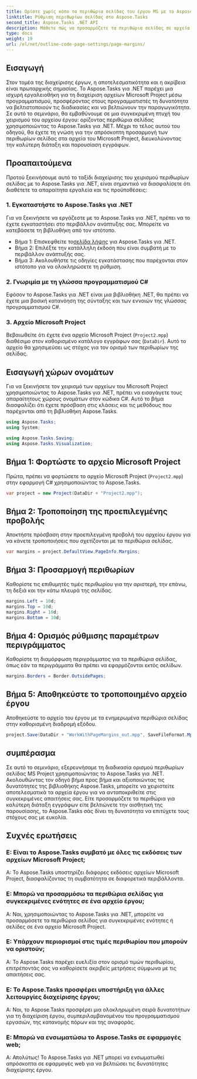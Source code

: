 ```yaml
---
title: Ορίστε χωρίς κόπο τα περιθώρια σελίδας του έργου MS με το Aspose.Tasks
linktitle: Ρύθμιση περιθωρίων σελίδας στο Aspose.Tasks
second_title: Aspose.Tasks .NET API
description: Μάθετε πώς να προσαρμόζετε τα περιθώρια σελίδας σε αρχεία Microsoft Project χρησιμοποιώντας το Aspose.Tasks για .NET. Βελτιώστε τη διάταξη και την παρουσίαση εγγράφων με ευκολία.
type: docs
weight: 19
url: /el/net/outline-code-page-settings/page-margins/
---
```

## Εισαγωγή
Στον τομέα της διαχείρισης έργων, η αποτελεσματικότητα και η ακρίβεια είναι πρωταρχικής σημασίας. Το Aspose.Tasks για .NET παρέχει μια ισχυρή εργαλειοθήκη για τη διαχείριση αρχείων Microsoft Project μέσω προγραμματισμού, προσφέροντας στους προγραμματιστές τη δυνατότητα να βελτιστοποιούν τις διαδικασίες και να βελτιώνουν την παραγωγικότητα. Σε αυτό το σεμινάριο, θα εμβαθύνουμε σε μια συγκεκριμένη πτυχή του χειρισμού του αρχείου έργου: ορίζοντας περιθώρια σελίδας χρησιμοποιώντας το Aspose.Tasks για .NET. Μέχρι το τέλος αυτού του οδηγού, θα έχετε τη γνώση για την απρόσκοπτη προσαρμογή των περιθωρίων σελίδας στα αρχεία του Microsoft Project, διευκολύνοντας την καλύτερη διάταξη και παρουσίαση εγγράφων.
## Προαπαιτούμενα
Προτού ξεκινήσουμε αυτό το ταξίδι διαχείρισης του χειρισμού περιθωρίων σελίδας με το Aspose.Tasks για .NET, είναι σημαντικό να διασφαλίσετε ότι διαθέτετε τα απαραίτητα εργαλεία και τις προϋποθέσεις:
### 1. Εγκαταστήστε το Aspose.Tasks για .NET
Για να ξεκινήσετε να εργάζεστε με το Aspose.Tasks για .NET, πρέπει να το έχετε εγκαταστήσει στο περιβάλλον ανάπτυξης σας. Μπορείτε να κατεβάσετε τη βιβλιοθήκη από τον ιστότοπο.
-  Βήμα 1: Επισκεφθείτε το[σελίδα λήψης](https://releases.aspose.com/tasks/net/) για Aspose.Tasks για .NET.
- Βήμα 2: Επιλέξτε την κατάλληλη έκδοση που είναι συμβατή με το περιβάλλον ανάπτυξής σας.
- Βήμα 3: Ακολουθήστε τις οδηγίες εγκατάστασης που παρέχονται στον ιστότοπο για να ολοκληρώσετε τη ρύθμιση.
### 2. Γνωριμία με τη γλώσσα προγραμματισμού C#
Εφόσον το Aspose.Tasks για .NET είναι μια βιβλιοθήκη .NET, θα πρέπει να έχετε μια βασική κατανόηση της σύνταξης και των εννοιών της γλώσσας προγραμματισμού C#.
### 3. Αρχείο Microsoft Project
Βεβαιωθείτε ότι έχετε ένα αρχείο Microsoft Project (`Project2.mpp`) διαθέσιμο στον καθορισμένο κατάλογο εγγράφων σας (`DataDir`). Αυτό το αρχείο θα χρησιμεύσει ως στόχος για τον ορισμό των περιθωρίων της σελίδας.

## Εισαγωγή χώρων ονομάτων
Για να ξεκινήσετε τον χειρισμό των αρχείων του Microsoft Project χρησιμοποιώντας το Aspose.Tasks για .NET, πρέπει να εισαγάγετε τους απαραίτητους χώρους ονομάτων στον κώδικα C#. Αυτό το βήμα διασφαλίζει ότι έχετε πρόσβαση στις κλάσεις και τις μεθόδους που παρέχονται από τη βιβλιοθήκη Aspose.Tasks.

```csharp
using Aspose.Tasks;
using System;

using Aspose.Tasks.Saving;
using Aspose.Tasks.Visualization;
```
## Βήμα 1: Φορτώστε το αρχείο Microsoft Project
Πρώτα, πρέπει να φορτώσετε το αρχείο Microsoft Project (`Project2.mpp`) στην εφαρμογή C# χρησιμοποιώντας το Aspose.Tasks.
```csharp
var project = new Project(DataDir + "Project2.mpp");
```
## Βήμα 2: Τροποποίηση της προεπιλεγμένης προβολής
Αποκτήστε πρόσβαση στην προεπιλεγμένη προβολή του αρχείου έργου για να κάνετε τροποποιήσεις που σχετίζονται με τα περιθώρια σελίδας.
```csharp
var margins = project.DefaultView.PageInfo.Margins;
```
## Βήμα 3: Προσαρμογή περιθωρίων
Καθορίστε τις επιθυμητές τιμές περιθωρίου για την αριστερή, την επάνω, τη δεξιά και την κάτω πλευρά της σελίδας.
```csharp
margins.Left = 10d;
margins.Top = 10d;
margins.Right = 10d;
margins.Bottom = 10d;
```
## Βήμα 4: Ορισμός ρύθμισης παραμέτρων περιγράμματος
Καθορίστε τη διαμόρφωση περιγράμματος για τα περιθώρια σελίδας, όπως εάν τα περιγράμματα θα πρέπει να εφαρμόζονται εκτός σελίδων.
```csharp
margins.Borders = Border.OutsidePages;
```
## Βήμα 5: Αποθηκεύστε το τροποποιημένο αρχείο έργου
Αποθηκεύστε το αρχείο του έργου με τα ενημερωμένα περιθώρια σελίδας στην καθορισμένη διαδρομή εξόδου.
```csharp
project.Save(DataDir + "WorkWithPageMargins_out.mpp", SaveFileFormat.Mpp);
```

## συμπέρασμα
Σε αυτό το σεμινάριο, εξερευνήσαμε τη διαδικασία ορισμού περιθωρίων σελίδας MS Project χρησιμοποιώντας το Aspose.Tasks για .NET. Ακολουθώντας τον οδηγό βήμα προς βήμα και αξιοποιώντας τις δυνατότητες της βιβλιοθήκης Aspose.Tasks, μπορείτε να χειριστείτε αποτελεσματικά τα αρχεία έργου για να ανταποκριθείτε στις συγκεκριμένες απαιτήσεις σας. Είτε προσαρμόζετε τα περιθώρια για καλύτερη διάταξη εγγράφων είτε βελτιώνετε την αισθητική της παρουσίασης, το Aspose.Tasks σάς δίνει τη δυνατότητα να επιτύχετε τους στόχους σας με ευκολία.
## Συχνές ερωτήσεις
### Ε: Είναι το Aspose.Tasks συμβατό με όλες τις εκδόσεις των αρχείων Microsoft Project;
Α: Το Aspose.Tasks υποστηρίζει διάφορες εκδόσεις αρχείων Microsoft Project, διασφαλίζοντας τη συμβατότητα σε διαφορετικά περιβάλλοντα.
### Ε: Μπορώ να προσαρμόσω τα περιθώρια σελίδας για συγκεκριμένες ενότητες σε ένα αρχείο έργου;
Α: Ναι, χρησιμοποιώντας το Aspose.Tasks για .NET, μπορείτε να προσαρμόσετε τα περιθώρια σελίδας για συγκεκριμένες ενότητες ή σελίδες σε ένα αρχείο Microsoft Project.
### Ε: Υπάρχουν περιορισμοί στις τιμές περιθωρίου που μπορούν να οριστούν;
Α: Το Aspose.Tasks παρέχει ευελιξία στον ορισμό τιμών περιθωρίου, επιτρέποντάς σας να καθορίσετε ακριβείς μετρήσεις σύμφωνα με τις απαιτήσεις σας.
### Ε: Το Aspose.Tasks προσφέρει υποστήριξη για άλλες λειτουργίες διαχείρισης έργου;
Α: Ναι, το Aspose.Tasks προσφέρει μια ολοκληρωμένη σειρά δυνατοτήτων για τη διαχείριση έργου, συμπεριλαμβανομένου του προγραμματισμού εργασιών, της κατανομής πόρων και της αναφοράς.
### Ε: Μπορώ να ενσωματώσω το Aspose.Tasks σε εφαρμογές web;
Α: Απολύτως! Το Aspose.Tasks για .NET μπορεί να ενσωματωθεί απρόσκοπτα σε εφαρμογές web για να βελτιώσει τις δυνατότητες διαχείρισης έργου.